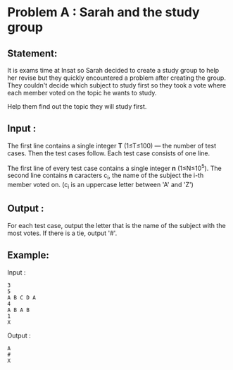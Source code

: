 # Problem A : Sarah and the study group

## Statement:
It is exams time at Insat so Sarah decided to create a study group to help her revise but they quickly encountered a problem after creating the group. They couldn't decide which subject to study first so they took a vote where each member voted on the topic he wants to study.

Help them find out the topic they will study first.

## Input :
The first line contains a single integer **T** (1≤T≤100) — the number of test cases. Then the test cases follow. Each test case consists of one line.

The first line of every test case contains a single integer **n** (1≤N≤10<sup>5</sup>).
The second line contains **n** caracters c<sub>i</sub>, the name of the subject the i-th member voted on. (c<sub>i</sub> is an uppercase letter between 'A' and 'Z')

## Output :
For each test case, output the letter that is the name of the subject with the most votes. If there is a tie, output '#'.

## Example:
Input :  

```
3
5
A B C D A
4
A B A B
1
X
```

Output :  

```
A
#
X
```
